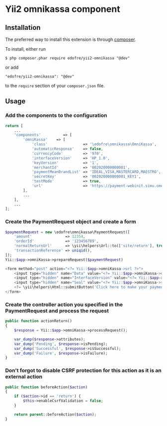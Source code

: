 # Yii2 omnikassa component

## Installation

The preferred way to install this extension is through [composer](http://getcomposer.org/download/).

To install, either run

```
$ php composer.phar require edofre/yii2-omnikassa "@dev"
```

or add

```
"edofre/yii2-omnikassa": "@dev"
```

to the ```require``` section of your `composer.json` file.

## Usage

### Add the components to the configuration
```php
return [
	...
	'components'          => [
		'omniKassa'    => [
			'class'                => '\edofre\omnikassa\OmniKassa',
			'automaticResponse'    => false,
			'currencyCode'         => '978',
			'interfaceVersion'     => 'HP_1.0',
			'keyVersion'           => '1',
			'merchantId'           => '002020000000001',
			'paymentMeanBrandList' => 'IDEAL,VISA,MASTERCARD,MAESTRO',
			'secretKey'            => '002020000000001_KEY1',
			'testMode'             => true,
			'url'                  => 'https://payment-webinit.simu.omnikassa.rabobank.nl/paymentServlet',
		],
		...
	],
	...
];
```

### Create the PaymentRequest object and create a form
```php
$paymentRequest = new \edofre\omnikassa\PaymentRequest([
	'amount'               => 12354,
	'orderId'              => '123456789',
	'normalReturnUrl'      => \yii\helpers\Url::to(['site/return'], true),
	'transactionReference' => uniqid(),
]);
Yii::$app->omniKassa->prepareRequest($paymentRequest)

<form method="post" action="<?= Yii::$app->omniKassa->url ?>">
	<input type="hidden" name="Data" value="<?= Yii::$app->omniKassa->dataField ?>">
	<input type="hidden" name="InterfaceVersion" value="<?= Yii::$app->omniKassa->interfaceVersion ?>">
	<input type="hidden" name="Seal" value="<?= Yii::$app->omniKassa->seal ?>">
	<?= \yii\helpers\Html::submitButton('Click here to make your payment', ['class' => 'btn btn-success']) ?>
</form>
```

### Create the controller action you specified in the PaymentRequest and process the request
```php
public function actionReturn()
{
	$response = Yii::$app->omniKassa->processRequest();

	var_dump($response->attributes);
	var_dump('Pending', $response->isPending);
	var_dump('Successful', $response->isSuccessful);
	var_dump('Failure', $response->isFailure);
}
```

### Don't forgot to disable CSRF protection for this action as it is an external action
```php
public function beforeAction($action)
{
	if ($action->id == 'return') {
		$this->enableCsrfValidation = false;
	}

	return parent::beforeAction($action);
}
```